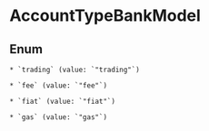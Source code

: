 
# AccountTypeBankModel

## Enum


    * `trading` (value: `"trading"`)

    * `fee` (value: `"fee"`)

    * `fiat` (value: `"fiat"`)

    * `gas` (value: `"gas"`)



